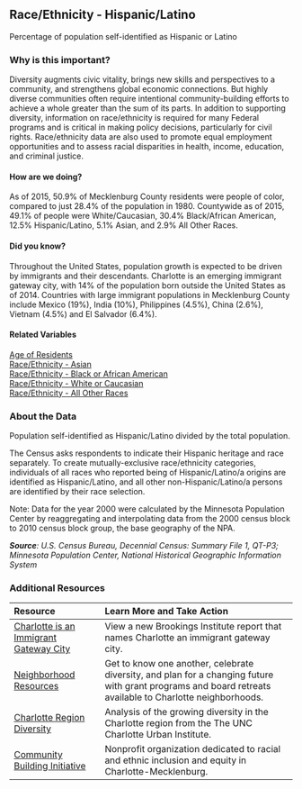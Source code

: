 ## Race/Ethnicity - Hispanic/Latino
Percentage of population self-identified as Hispanic or Latino

### Why is this important?
Diversity augments civic vitality, brings new skills and perspectives to a community, and strengthens global economic connections. But highly diverse communities often require intentional community-building efforts to achieve a whole greater than the sum of its parts. In addition to supporting diversity, information on race/ethnicity is required for many Federal programs and is critical in making policy decisions, particularly for civil rights. Race/ethnicity data are also used to promote equal employment opportunities and to assess racial disparities in health, income, education, and criminal justice.

#### How are we doing?
As of 2015, 50.9% of Mecklenburg County residents were people of color, compared to just 28.4% of the population in 1980. Countywide as of 2015, 49.1% of people were White/Caucasian, 30.4% Black/African American, 12.5% Hispanic/Latino, 5.1% Asian, and 2.9% All Other Races.

#### Did you know?
Throughout the United States, population growth is expected to be driven by immigrants and their descendants. Charlotte is an emerging immigrant gateway city, with 14% of the population born outside the United States as of 2014. Countries with large immigrant populations in Mecklenburg County include Mexico (19%), India (10%), Philippines (4.5%), China (2.6%), Vietnam (4.5%) and El Salvador (6.4%). 

#### Related Variables
<a href="javascript:void(0)" onclick="model.metricId = 'm2'">Age of Residents</a>  
<a href="javascript:void(0)" onclick="model.metricId = 'm16'">Race/Ethnicity - Asian</a>  
<a href="javascript:void(0)" onclick="model.metricId = 'm15'">Race/Ethnicity - Black or African American</a>  
<a href="javascript:void(0)" onclick="model.metricId = 'm14'">Race/Ethnicity - White or Caucasian</a>  
<a href="javascript:void(0)" onclick="model.metricId = 'm17'">Race/Ethnicity - All Other Races</a>  

### About the Data
Population self-identified as Hispanic/Latino divided by the total population. 

The Census asks respondents to indicate their Hispanic heritage and race separately. To create mutually-exclusive race/ethnicity categories, individuals of all races who reported being of Hispanic/Latino/a origins are identified as Hispanic/Latino, and all other non-Hispanic/Latino/a persons are identified by their race selection. 

Note: Data for the year 2000 were calculated by the Minnesota Population Center by reaggregating and interpolating data from the 2000 census block to 2010 census block group, the base geography of the NPA.

_**Source**: U.S. Census Bureau, Decennial Census: Summary File 1, QT-P3; Minnesota Population Center, National Historical Geographic Information System_

### Additional Resources
|Resource | Learn More and Take Action | 
|:--- | :--- |
|[Charlotte is an Immigrant Gateway City](http://www.brookings.edu/research/papers/2015/12/01-metropolitan-immigrant-gateways-revisited-singer)| View a new Brookings Institute report that names Charlotte an immigrant gateway city.
|[Neighborhood Resources](http://charlottenc.gov/HNS/CE/CommunityInfo/Pages/default.aspx)|Get to know one another, celebrate diversity, and plan for a changing future with grant programs and board retreats available to Charlotte neighborhoods.
|[Charlotte Region Diversity](https://ui.uncc.edu/story/latino-population-nc-sc-charlotte-region-acs)|Analysis of the growing diversity in the Charlotte region from the The UNC Charlotte Urban Institute.
|[Community Building Initiative](http://cbicharlotte.org/)|Nonprofit organization dedicated to racial and ethnic inclusion and equity in Charlotte-Mecklenburg.